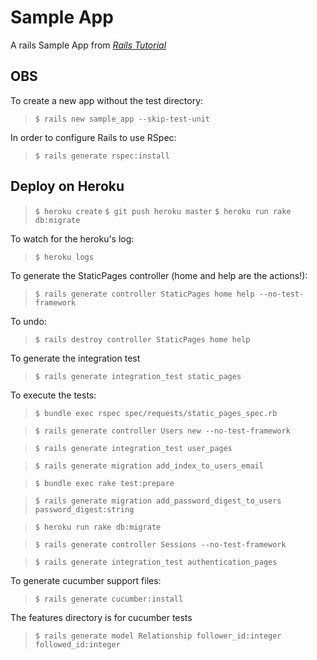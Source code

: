 # Sample App

A rails Sample App from [*Rails Tutorial*](http://ruby.railstutorial.org)

## OBS
To create a new app without the test directory:
>`$ rails new sample_app --skip-test-unit`

In order to configure Rails to use RSpec:
>`$ rails generate rspec:install`

## Deploy on Heroku
> `$ heroku create`
> `$ git push heroku master`
> `$ heroku run rake db:migrate`

To watch for the heroku's log:
> `$ heroku logs`

To generate the StaticPages controller (home and help are the actions!):
> `$ rails generate controller StaticPages home help --no-test-framework`

To undo:
> `$ rails destroy controller StaticPages home help`

To generate the integration test
> `$ rails generate integration_test static_pages`

To execute the tests:
> `$ bundle exec rspec spec/requests/static_pages_spec.rb`

> `$ rails generate controller Users new --no-test-framework`

> `$ rails generate integration_test user_pages`

> `$ rails generate migration add_index_to_users_email`

> `$ bundle exec rake test:prepare`

> `$ rails generate migration add_password_digest_to_users password_digest:string`

> `$ heroku run rake db:migrate`

> `$ rails generate controller Sessions --no-test-framework`

> `$ rails generate integration_test authentication_pages`

To generate cucumber support files:

> `$ rails generate cucumber:install`

The features directory is for cucumber tests

> `$ rails generate model Relationship follower_id:integer followed_id:integer`
